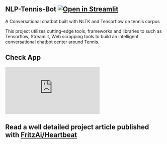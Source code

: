 ## NLP-Tennis-Bot [![Open in Streamlit](https://static.streamlit.io/badges/streamlit_badge_black_white.svg)](https://share.streamlit.io/opeyemibami/nlp-tennis-bot/master/app.py)
A Conversational chatbot built with NLTK and Tensorflow on tennis corpus

This project utilizes cutting-edge tools, frameworks and libraries to such as Tensorflow, Streamlit, Web scrapping tools to build an 
intelligent conversational chatbot center around Tennis.

## Check App 
![BoTennis ](https://share.streamlit.io/opeyemibami/nlp-tennis-bot/master/app.py)

## Read a well detailed project article published with [FritzAi/Heartbeat](https://heartbeat.fritz.ai/building-a-conversational-chatbot-with-nltk-and-tensorflow-part-1-f452ce1756e5)
